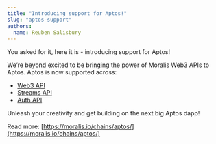 ```yaml
---
title: "Introducing support for Aptos!"
slug: "aptos-support"
authors:
  name: Reuben Salisbury
---
```

You asked for it, here it is - introducing support for Aptos!

We’re beyond excited to be bringing the power of Moralis Web3 APIs to Aptos. Aptos is now supported across:

* [Web3 API](/web3-data-api/aptos/reference/get-nfts-by-ids)
* [Streams API](/streams-api/aptos)
* [Auth API](/authentication-api/reference/request-challenge-aptos)

Unleash your creativity and get building on the next big Aptos dapp!

Read more: [https://moralis.io/chains/aptos/](https://moralis.io/chains/aptos/)
